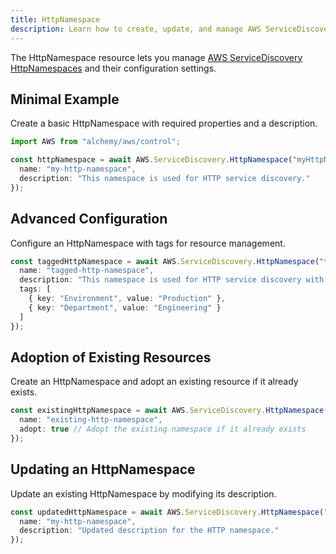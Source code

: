 ```yaml
---
title: HttpNamespace
description: Learn how to create, update, and manage AWS ServiceDiscovery HttpNamespaces using Alchemy Cloud Control.
---
```



The HttpNamespace resource lets you manage [AWS ServiceDiscovery HttpNamespaces](https://docs.aws.amazon.com/servicediscovery/latest/userguide/) and their configuration settings.

## Minimal Example

Create a basic HttpNamespace with required properties and a description.

```ts
import AWS from "alchemy/aws/control";

const httpNamespace = await AWS.ServiceDiscovery.HttpNamespace("myHttpNamespace", {
  name: "my-http-namespace",
  description: "This namespace is used for HTTP service discovery."
});
```

## Advanced Configuration

Configure an HttpNamespace with tags for resource management.

```ts
const taggedHttpNamespace = await AWS.ServiceDiscovery.HttpNamespace("taggedHttpNamespace", {
  name: "tagged-http-namespace",
  description: "This namespace is used for HTTP service discovery with tags.",
  tags: [
    { key: "Environment", value: "Production" },
    { key: "Department", value: "Engineering" }
  ]
});
```

## Adoption of Existing Resources

Create an HttpNamespace and adopt an existing resource if it already exists.

```ts
const existingHttpNamespace = await AWS.ServiceDiscovery.HttpNamespace("existingHttpNamespace", {
  name: "existing-http-namespace",
  adopt: true // Adopt the existing namespace if it already exists
});
```

## Updating an HttpNamespace

Update an existing HttpNamespace by modifying its description.

```ts
const updatedHttpNamespace = await AWS.ServiceDiscovery.HttpNamespace("updatedHttpNamespace", {
  name: "my-http-namespace",
  description: "Updated description for the HTTP namespace."
});
```
